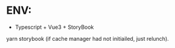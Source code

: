 # ENV:
 - Typescript + Vue3 + StoryBook

yarn storybook (if cache manager had not initiailed, just relunch).